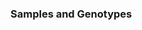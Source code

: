 ### Samples and Genotypes

<!-- * General use case description(s)
* Specific tool examples 
* Alternate solutions/ why is it better with BrAPI
* future related use cases, areas to improve -->
